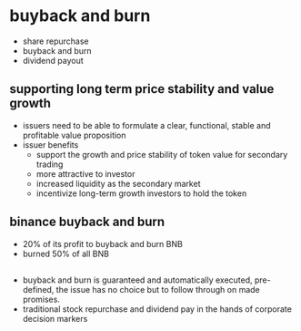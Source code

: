 # buyback and burn

* share repurchase
* buyback and burn
* dividend payout

## supporting long term price stability and value growth
* issuers need to be able to formulate a clear, functional, stable and profitable value proposition
* issuer benefits
    * support the growth and price stability of token value for secondary trading 
    * more attractive to investor
    * increased liquidity as the secondary market
    * incentivize long-term growth investors to hold the token
    
## binance buyback and burn
* 20% of its profit to buyback and burn BNB
* burned 50% of all BNB

## 
* buyback and burn is guaranteed and automatically executed, pre-defined, the issue has no choice but to follow through on made promises.
* traditional stock repurchase and dividend pay in the hands of corporate decision markers















